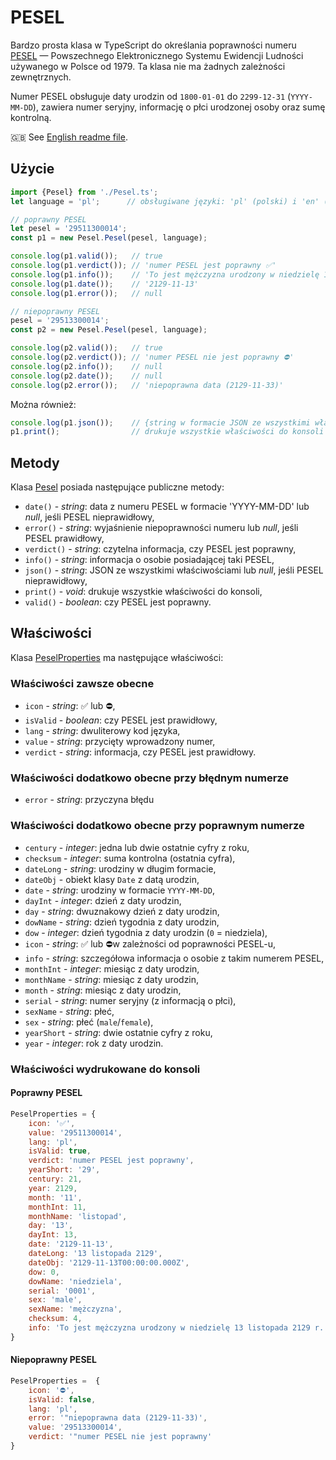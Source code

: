 # PESEL

Bardzo prosta klasa w TypeScript do określania poprawności numeru [PESEL](https://pl.wikipedia.org/wiki/PESEL) — Powszechnego Elektronicznego Systemu Ewidencji Ludności używanego w Polsce od 1979. Ta klasa nie ma żadnych zależności zewnętrznych.

Numer PESEL obsługuje daty urodzin od `1800-01-01` do `2299-12-31` (`YYYY-MM-DD`), zawiera numer seryjny, informację o płci urodzonej osoby oraz sumę kontrolną.

🇬🇧 See [English readme file](README.md).

## Użycie

```typescript
import {Pesel} from './Pesel.ts';
let language = 'pl';      // obsługiwane języki: 'pl' (polski) i 'en' (angielski)

// poprawny PESEL
let pesel = '29511300014';
const p1 = new Pesel.Pesel(pesel, language);

console.log(p1.valid());   // true
console.log(p1.verdict()); // 'numer PESEL jest poprawny ✅'
console.log(p1.info());    // 'To jest mężczyzna urodzony w niedzielę 13 listopada 2129 r.'
console.log(p1.date());    // '2129-11-13'
console.log(p1.error());   // null

// niepoprawny PESEL
pesel = '29513300014';
const p2 = new Pesel.Pesel(pesel, language);

console.log(p2.valid());   // true
console.log(p2.verdict()); // 'numer PESEL nie jest poprawny ⛔'
console.log(p2.info());    // null
console.log(p2.date());    // null
console.log(p2.error());   // 'niepoprawna data (2129-11-33)'
```

Można również: 

```typescript
console.log(p1.json());    // {string w formacie JSON ze wszystkimi właściwościami}
p1.print();                // drukuje wszystkie właściwości do konsoli
```

## Metody

Klasa [Pesel](./bin/Pesel.ts) posiada następujące publiczne metody:

- `date()` - _string_: data z numeru PESEL w formacie 'YYYY-MM-DD' lub _null_, jeśli PESEL nieprawidłowy,
- `error()` - _string_: wyjaśnienie niepoprawności numeru lub _null_, jeśli PESEL prawidłowy,
- `verdict()` - _string_: czytelna informacja, czy PESEL jest poprawny,
- `info()` - _string_: informacja o osobie posiadającej taki PESEL,
- `json()` - _string_: JSON ze wszystkimi właściwościami lub _null_, jeśli PESEL nieprawidłowy,
- `print()` - _void_: drukuje wszystkie właściwości do konsoli,
- `valid()` - _boolean_: czy PESEL jest poprawny.

## Właściwości

Klasa [PeselProperties](./bin/Pesel.ts) ma następujące właściwości:

### Właściwości zawsze obecne

- `icon` - _string_: ✅ lub ⛔,
- `isValid` - _boolean_: czy PESEL jest prawidłowy,
- `lang` - _string_: dwuliterowy kod języka,
- `value` - _string_: przycięty wprowadzony numer,
- `verdict` - _string_: informacja, czy PESEL jest prawidłowy.

### Właściwości dodatkowo obecne przy błędnym numerze

- `error` - _string_: przyczyna błędu

### Właściwości dodatkowo obecne przy poprawnym numerze

- `century` - _integer_: jedna lub dwie ostatnie cyfry z roku,
- `checksum` - _integer_: suma kontrolna (ostatnia cyfra),
- `dateLong` - _string_: urodziny w długim formacie,
- `dateObj` - obiekt klasy `Date` z datą urodzin,
- `date` - _string_: urodziny w formacie `YYYY-MM-DD`,
- `dayInt` - _integer_: dzień z daty urodzin,
- `day` - _string_: dwuznakowy dzień z daty urodzin,
- `dowName` - _string_: dzień tygodnia z daty urodzin,
- `dow` - _integer_: dzień tygodnia z daty urodzin (`0` = niedziela),
- `icon` - _string_: ✅ lub ⛔w zależności od poprawności PESEL-u,
- `info` - _string_: szczegółowa informacja o osobie z takim numerem PESEL,
- `monthInt` - _integer_: miesiąc z daty urodzin,
- `monthName` - _string_: miesiąc z daty urodzin,
- `month` - _string_: miesiąc z daty urodzin,
- `serial` - _string_: numer seryjny (z informacją o płci),
- `sexName` - _string_: płeć,
- `sex` - _string_: płeć (`male`/`female`),
- `yearShort` - _string_: dwie ostatnie cyfry z roku,
- `year` - _integer_: rok z daty urodzin.

### Właściwości wydrukowane do konsoli

#### Poprawny PESEL

```javascript
PeselProperties = {
    icon: '✅',
    value: '29511300014',
    lang: 'pl',
    isValid: true,
    verdict: 'numer PESEL jest poprawny',
    yearShort: '29',
    century: 21,
    year: 2129,
    month: '11',
    monthInt: 11,
    monthName: 'listopad',
    day: '13',
    dayInt: 13,
    date: '2129-11-13',
    dateLong: '13 listopada 2129',
    dateObj: '2129-11-13T00:00:00.000Z',
    dow: 0,
    dowName: 'niedziela',
    serial: '0001',
    sex: 'male',
    sexName: 'mężczyzna',
    checksum: 4,
    info: 'To jest mężczyzna urodzony w niedzielę 13 listopada 2129 r.'
}
```

#### Niepoprawny PESEL

```javascript
PeselProperties =  {
    icon: '⛔',
    isValid: false,
    lang: 'pl',
    error: '"niepoprawna data (2129-11-33)',
    value: '29513300014',
    verdict: '"numer PESEL nie jest poprawny'
}
```

